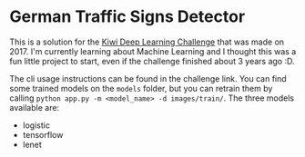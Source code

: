 # German Traffic Signs Detector
This is a solution for the [Kiwi Deep Learning Challenge]() that was made on 2017. I'm currently learning about Machine Learning and I thought this was a fun little project to start, even if the challenge finished about 3 years ago :D.

The cli usage instructions can be found in the challenge link. You can find some trained models on the `models` folder, but you can retrain them by calling `python app.py -m <model_name> -d images/train/`. The three models available are:
- logistic
- tensorflow
- lenet